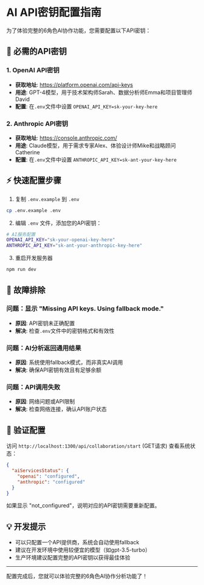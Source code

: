 # AI API密钥配置指南

为了体验完整的6角色AI协作功能，您需要配置以下API密钥：

## 🔑 必需的API密钥

### 1. OpenAI API密钥
- **获取地址**: https://platform.openai.com/api-keys
- **用途**: GPT-4模型，用于技术架构师Sarah、数据分析师Emma和项目管理师David
- **配置**: 在`.env`文件中设置 `OPENAI_API_KEY=sk-your-key-here`

### 2. Anthropic API密钥  
- **获取地址**: https://console.anthropic.com/
- **用途**: Claude模型，用于需求专家Alex、体验设计师Mike和战略顾问Catherine
- **配置**: 在`.env`文件中设置 `ANTHROPIC_API_KEY=sk-ant-your-key-here`

## ⚡ 快速配置步骤

1. 复制 `.env.example` 到 `.env`
```bash
cp .env.example .env
```

2. 编辑 `.env` 文件，添加您的API密钥：
```bash
# AI服务配置
OPENAI_API_KEY="sk-your-openai-key-here"
ANTHROPIC_API_KEY="sk-ant-your-anthropic-key-here"
```

3. 重启开发服务器
```bash
npm run dev
```

## 🔧 故障排除

### 问题：显示 "Missing API keys. Using fallback mode."
- **原因**: API密钥未正确配置
- **解决**: 检查`.env`文件中的密钥格式和有效性

### 问题：AI分析返回通用结果
- **原因**: 系统使用fallback模式，而非真实AI调用
- **解决**: 确保API密钥有效且有足够余额

### 问题：API调用失败
- **原因**: 网络问题或API限制
- **解决**: 检查网络连接，确认API账户状态

## 🌟 验证配置

访问 `http://localhost:1300/api/collaboration/start` (GET请求) 查看系统状态：

```json
{
  "aiServicesStatus": {
    "openai": "configured",
    "anthropic": "configured"
  }
}
```

如果显示 "not_configured"，说明对应的API密钥需要重新配置。

## 💡 开发提示

- 可以只配置一个API提供商，系统会自动使用fallback
- 建议在开发环境中使用较便宜的模型（如gpt-3.5-turbo）
- 生产环境建议配置完整的API密钥以获得最佳体验

---

配置完成后，您就可以体验完整的6角色AI协作分析功能了！